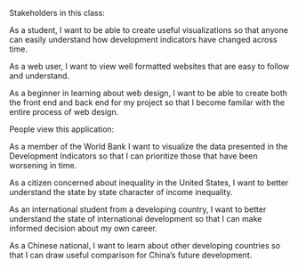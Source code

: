 
Stakeholders in this class: 

As a student, I want to be able to create useful visualizations so that anyone can easily understand how development indicators have changed across time. 

As a web user, I want to view well formatted websites that are easy to follow and understand.

As a beginner in learning about web design, I want to be able to create both the front end and back end for my project so that I become familar with the entire process of web design.


People view this application: 

As a member of the World Bank I want to visualize the data presented in the Development Indicators so that I can prioritize those that have been worsening in time.  

As a citizen concerned about inequality in the United States, I want to better understand the state by state character of income inequality.

As an international student from a developing country, I want to better understand the state of international development so that I can make informed decision about my own career. 

As a Chinese national, I want to learn about other developing countries so that I can draw useful comparison for China’s future development. 



